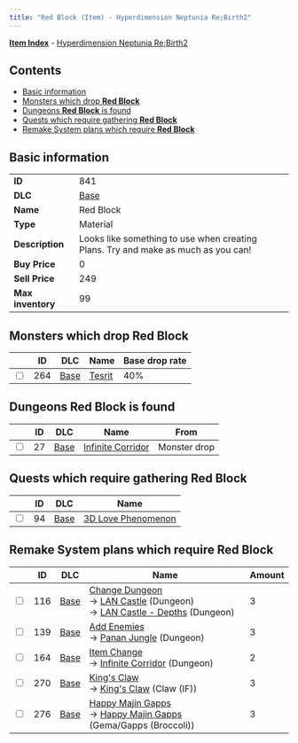 ```yaml
---
title: "Red Block (Item) - Hyperdimension Neptunia Re;Birth2"
---
```


[**Item Index**](/neptunia/rb2/item/index.html) - [Hyperdimension Neptunia Re;Birth2](/neptunia/rb2)

## Contents

- [Basic information](#basic-information)
- [Monsters which drop **Red Block**](#monsters-which-drop-red-block)
- [Dungeons **Red Block** is found](#dungeons-red-block-is-found)
- [Quests which require gathering **Red Block**](#quests-which-require-gathering-red-block)
- [Remake System plans which require **Red Block**](#remake-system-plans-which-require-red-block)

## Basic information

|   |   |
| -- | -- |
| **ID** | 841 |
| **DLC** | [Base](/neptunia/rb2/dlc/0-base.html) |
| **Name** | Red Block |
| **Type** | Material |
| **Description** | Looks like something to use when creating Plans. Try and make as much as you can! |
| **Buy Price** | 0 |
| **Sell Price** | 249 |
| **Max inventory** | 99 |

## Monsters which drop **Red Block**

|    | ID | DLC | Name | Base drop rate |
| -- | -- | --- | ---- | -------------- |
| <input type="checkbox" id="rb2-monster-0-264" class="trackbox" /> | 264 | [Base](/neptunia/rb2/dlc/0-base.html) | [Tesrit](/neptunia/rb2/monster/0-264-tesrit.html) | 40% |

## Dungeons **Red Block** is found

|    | ID | DLC | Name | From |
| -- | -- | --- | ---- | ---- |
| <input type="checkbox" id="rb2-dungeon-0-27" class="trackbox" /> | 27 | [Base](/neptunia/rb2/dlc/0-base.html) | [Infinite Corridor](/neptunia/rb2/dungeon/0-27-infinite-corridor.html) | Monster drop |

## Quests which require gathering **Red Block**

|    | ID | DLC | Name |
| -- | -- | --- | ---- |
| <input type="checkbox" id="rb2-quest-0-94" class="trackbox" /> | 94 | [Base](/neptunia/rb2/dlc/0-base.html) | [3D Love Phenomenon](/neptunia/rb2/quest/0-94-3d-love-phenomenon.html) |

## Remake System plans which require **Red Block**

|    | ID | DLC | Name | Amount |
| -- | -- | --- | ---- | ------ |
| <input type="checkbox" id="rb2-remake-0-116" class="trackbox" /> | 116 | [Base](/neptunia/rb2/dlc/0-base.html) | [Change Dungeon](/neptunia/rb2/remake/0-116-change-dungeon.html)<br />→ [LAN Castle](/neptunia/rb2/dungeon/0-22-lan-castle.html) (Dungeon)<br />→ [LAN Castle - Depths](/neptunia/rb2/dungeon/0-23-lan-castle-depths.html) (Dungeon) | 3 |
| <input type="checkbox" id="rb2-remake-0-139" class="trackbox" /> | 139 | [Base](/neptunia/rb2/dlc/0-base.html) | [Add Enemies](/neptunia/rb2/remake/0-139-add-enemies.html)<br />→ [Panan Jungle](/neptunia/rb2/dungeon/0-31-panan-jungle.html) (Dungeon) | 3 |
| <input type="checkbox" id="rb2-remake-0-164" class="trackbox" /> | 164 | [Base](/neptunia/rb2/dlc/0-base.html) | [Item Change](/neptunia/rb2/remake/0-164-item-change.html)<br />→ [Infinite Corridor](/neptunia/rb2/dungeon/0-27-infinite-corridor.html) (Dungeon) | 2 |
| <input type="checkbox" id="rb2-remake-0-270" class="trackbox" /> | 270 | [Base](/neptunia/rb2/dlc/0-base.html) | [King's Claw](/neptunia/rb2/remake/0-270-kings-claw.html)<br />→ [King's Claw](/neptunia/rb2/item/0-1257-kings-claw.html) (Claw (IF)) | 3 |
| <input type="checkbox" id="rb2-remake-0-276" class="trackbox" /> | 276 | [Base](/neptunia/rb2/dlc/0-base.html) | [Happy Majin Gapps](/neptunia/rb2/remake/0-276-happy-majin-gapps.html)<br />→ [Happy Majin Gapps](/neptunia/rb2/item/0-1274-happy-majin-gapps.html) (Gema/Gapps (Broccoli)) | 3 |